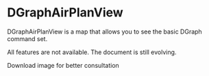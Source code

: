 # DGraphAirPlanView

DGraphAirPlanView is a map that allows you to see the basic DGraph command set.

All features are not available. The document is still evolving.

Download image for better consultation
